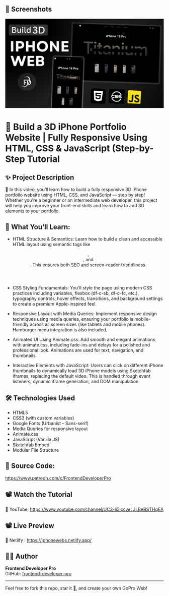 ## 📸 Screenshots

![Homepage Screenshot](https://github.com/frontend-developer-pro/IPHONE-3D-WEB/blob/33aaeaa81c3d482bc2e26d762727607c29dd76f2/3D-%20THUMBNAIL.png)  

# 🎨 Build a 3D iPhone Portfolio Website | Fully Responsive Using HTML, CSS & JavaScript (Step-by-Step Tutorial

## ✨ Project Description

🚀 In this video, you’ll learn how to build a fully responsive 3D iPhone portfolio website using HTML, CSS, and JavaScript — step by step! Whether you're a beginner or an intermediate web developer, this project will help you improve your front-end skills and learn how to add 3D elements to your portfolio.


## 🔧 What You’ll Learn:

- HTML Structure & Semantics:
  Learn how to build a clean and accessible HTML layout using semantic tags like <header>, <section>, and <main>. This ensures both SEO and screen-reader friendliness.
  
- CSS Styling Fundamentals:
  You'll style the page using modern CSS practices including variables, flexbox (df-c-sb, df-c-fc, etc.), typography controls, hover effects, transitions, and background settings to create a premium Apple-inspired feel.

- Responsive Layout with Media Queries:
  Implement responsive design techniques using media queries, ensuring your portfolio is mobile-friendly across all screen sizes (like tablets and mobile phones). Hamburger menu integration is also included.

- Animated UI Using Animate.css:
  Add smooth and elegant animations with animate.css, including fade-ins and delays for a polished and professional look. Animations are used for text, navigation, and thumbnails.

- Interactive Elements with JavaScript:
  Users can click on different iPhone thumbnails to dynamically load 3D iPhone models using Sketchfab iframes, replacing the default video. This is handled through event listeners, dynamic iframe generation, and DOM manipulation.

## 🛠 Technologies Used

- HTML5
- CSS3 (with custom variables)
- Google Fonts (Urbanist – Sans-serif)
- Media Queries for responsive layout
- Animate.css
- JavaScript (Vanilla JS)
- Sketchfab Embed
- Modular File Structure

## 📁 Source Code:

https://www.patreon.com/c/FrontendDeveloperPro

## 📽 Watch the Tutorial

🎥 YouTube: https://www.youtube.com/channel/UC3-li2iccveLJLBeBSTHqEA

## 📽 Live Preview

🎥 Netlify : https://iphonewebs.netlify.app/

## 👨‍💻 Author

**Frontend Developer Pro**  
GitHub: [frontend-developer-pro](https://github.com/frontend-developer-pro)

---

Feel free to fork this repo, star it 🌟, and create your own GoPro Web!
 
